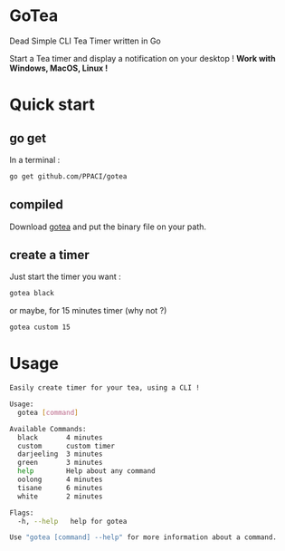 # GoTea
Dead Simple CLI Tea Timer written in Go

Start a Tea timer and display a notification on your desktop ! 
**Work with Windows, MacOS, Linux !**

# Quick start
## go get
In a terminal :
```bash
go get github.com/PPACI/gotea
```
## compiled
Download [gotea](https://github.com/PPACI/gotea/releases) and put the binary file on your path.
## create a timer
Just start the timer you want :
```bash
gotea black
```
or maybe, for 15 minutes timer (why not ?)
```bash
gotea custom 15
```

# Usage
```bash
Easily create timer for your tea, using a CLI !

Usage:
  gotea [command]

Available Commands:
  black       4 minutes
  custom      custom timer
  darjeeling  3 minutes
  green       3 minutes
  help        Help about any command
  oolong      4 minutes
  tisane      6 minutes
  white       2 minutes

Flags:
  -h, --help   help for gotea

Use "gotea [command] --help" for more information about a command.
```
